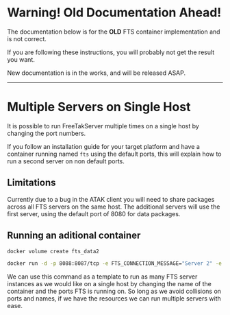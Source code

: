# Warning! Old Documentation Ahead!

The documentation below is for the **OLD** FTS container implementation and is not correct.

If you are following these instructions, you will probably not get the result you want.

New documentation is in the works, and will be released ASAP.

---

# Multiple Servers on Single Host

It is possible to run FreeTakServer multiple times on a single host by changing the port numbers.

If you follow an installation guide for your target platform and have a container running named `fts` using the default ports, this will explain how to run a second server on non default ports.

## Limitations
Currently due to a bug in the ATAK client you will need to share packages across all FTS servers on the same host.  The additional servers will use the first server, using the default port of 8080 for data packages.

## Running an aditional container

```bash
docker volume create fts_data2

docker run -d -p 8088:8087/tcp -e FTS_CONNECTION_MESSAGE="Server 2" -e FTS_SAVE_COT_TO_DB="True" -v fts_data2:/host/system/folder --name fts2 --restart unless-stopped freetakteam/freetakserver:1.1.2
```

We can use this command as a template to run as many FTS server instances as we would like on a single host by changing the name of the container and the ports FTS is running on.
So long as we avoid collisions on ports and names, if we have the resources we can run multiple servers with ease.
